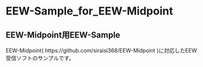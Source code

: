 # EEW-Sample_for_EEW-Midpoint
<h2>EEW-Midpoint用EEW-Sample</h2>
EEW-Midpoint( https://github.com/siraisi368/EEW-Midpoint )に対応したEEW受信ソフトのサンプルです。
